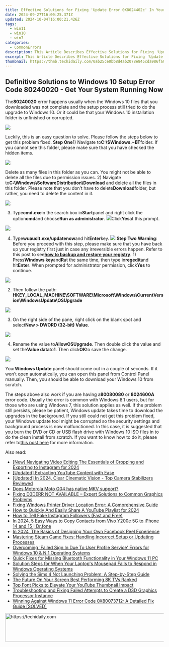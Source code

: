 ```yaml
---
title: Effective Solutions for Fixing 'Update Error 0X8024402c' In Your Windows System [Success Stories]
date: 2024-09-27T16:00:25.371Z
updated: 2024-10-04T16:00:21.426Z
tags:
  - win11
  - win10
  - win7
categories:
  - CommonErrors
description: This Article Describes Effective Solutions for Fixing 'Update Error 0X8024402c' In Your Windows System [Success Stories]
excerpt: This Article Describes Effective Solutions for Fixing 'Update Error 0X8024402c' In Your Windows System [Success Stories]
thumbnail: https://thmb.techidaily.com/0ab25ce0bb8d4ab2078e845cda986fa9a30d3de551640bc5deeb7f8730f9ba76.jpg
---
```


## Definitive Solutions to Windows 10 Setup Error Code 80240020 - Get Your System Running Now

The**80240020** error happens usually when the Windows 10 files that you downloaded was not complete and the setup process still tried to do the upgrade to Windows 10\. Or it could be that your Windows 10 installation folder is unfinished or corrupted.

![](https://images.drivereasy.com/wp-content/uploads/2016/08/error-code-80240020.jpg)

Luckily, this is an easy question to solve. Please follow the steps below to get this problem fixed. **Step One**1) Navigate to**C:\\$Windows.\~BT**folder. If you cannot see this folder, please make sure that you have checked the hidden items.

![](https://images.drivereasy.com/wp-content/uploads/2016/08/windows-bt-600x427.jpg)

Delete as many files in this folder as you can. You might not be able to delete all the files due to permission issues. 2) Navigate to**C:\\Windows\\SoftwareDistribution\\Download** and delete all the files in this folder. Please note that you don’t have to delete**Download**folder, but rather, you need to delete the content in it.

![](https://images.drivereasy.com/wp-content/uploads/2016/08/softwaredistributiondownload.jpg)

3) Type**cmd.exe**in the search box in**Start**panel and right click the option**cmd**and choose**Run as administrator**. ![](https://images.drivereasy.com/wp-content/uploads/2016/08/run-as-administrator.jpg)Click**Yes**at this prompt.

![](https://images.drivereasy.com/wp-content/uploads/2016/08/uac-command-processor.jpg)

4) Type**wuauclt.exe/updatenow**and hit**Enter**key. ![](https://images.drivereasy.com/wp-content/uploads/2016/08/img_57b5394edbd33.png) **Step Two** **Warning**: Before you proceed with this step, please make sure that you have back up your registry first just in case any irreversible errors happen. Refer to this post to see[**how to backup and restore your registry**](https://tools.techidaily.com/drivereasy/download/). 1) Press**Windows key**and**R**at the same time, then type in**regedit**and hit**Enter**. When prompted for administrator permission, click**Yes** to continue.

![](https://images.drivereasy.com/wp-content/uploads/2016/10/regedit.png)

2) Then follow the path:   **HKEY\_LOCAL\_MACHINE\\SOFTWARE\\Microsoft\\Windows\\CurrentVersion\\WindowsUpdate\\OSUpgrade**

![](https://images.drivereasy.com/wp-content/uploads/2016/10/hkey_local_machinesoftwaremicrosoftwindowscurrentversionwindowsupdateosupgrade-600x394.jpg)

3) On the right side of the pane, right click on the blank spot and select**New > DWORD (32-bit) Value**.

![](https://images.drivereasy.com/wp-content/uploads/2016/10/new-dword-32-bit-value-600x396.jpg)

4) Rename the value to**AllowOSUpgrade**. Then double click the value and set the**Value data**to**1**. Then click**OK**to save the change.

![](https://images.drivereasy.com/wp-content/uploads/2016/10/img_58140207aba43-600x394.jpg)

 Your**Windows Update** panel should come out in a couple of seconds. If it won’t open automatically, you can open this panel from Control Panel manually. Then, you should be able to download your Windows 10 from scratch.

The steps above also work if you are having a**80080080** or **8024600A**  error code. Usually the error is common with Windows 8.1 users, but for those who are using Windows 7, this solution applies as well. If the problem still persists, please be patient, Windows update takes time to download the upgrades in the background. If you still could not get this problem fixed, your Windows update tool might be corrupted so the security settings and background process is now malfunctioned. In this case, it is suggested that you burn the DVD or CD or USB flash drive with Windows 10 ISO files in to do the clean install from scratch. If you want to know how to do it, please refer to[this post here](https://tools.techidaily.com/drivereasy/download/) for more information.

<ins class="adsbygoogle"
     style="display:block"
     data-ad-format="autorelaxed"
     data-ad-client="ca-pub-7571918770474297"
     data-ad-slot="1223367746"></ins>

<ins class="adsbygoogle"
     style="display:block"
     data-ad-client="ca-pub-7571918770474297"
     data-ad-slot="8358498916"
     data-ad-format="auto"
     data-full-width-responsive="true"></ins>

<span class="atpl-alsoreadstyle">Also read:</span>
<div><ul>
<li><a href="https://instagram-video-files.techidaily.com/new-navigating-video-editing-the-essentials-of-cropping-and-exporting-to-instagram-for-2024/"><u>[New] Navigating Video Editing The Essentials of Cropping and Exporting to Instagram for 2024</u></a></li>
<li><a href="https://facebook-video-share.techidaily.com/updated-extracting-youtube-content-with-ease/"><u>[Updated] Extracting YouTube Content with Ease</u></a></li>
<li><a href="https://facebook-video-share.techidaily.com/updated-in-2024-clear-cinematic-vision-top-camera-stabilizers-reviewed/"><u>[Updated] In 2024, Clear Cinematic Vision - Top Camera Stabilizers Reviewed</u></a></li>
<li><a href="https://phone-solutions.techidaily.com/does-motorola-moto-g04-has-native-mkv-support-by-aiseesoft-video-converter-play-mkv-on-android/"><u>Does Motorola Moto G04 has native MKV support?</u></a></li>
<li><a href="https://win-howtos.techidaily.com/fixing-d3derr-not-available-expert-solutions-to-common-graphics-problems/"><u>Fixing D3DERR NOT AVAILABLE – Expert Solutions to Common Graphics Problems</u></a></li>
<li><a href="https://win-howtos.techidaily.com/fixing-windows-printer-driver-location-error-a-comprehensive-guide/"><u>Fixing Windows Printer Driver Location Error: A Comprehensive Guide</u></a></li>
<li><a href="https://youtube-help.techidaily.com/how-to-quickly-and-easily-share-a-youtube-playlist-for-2024/"><u>How to Quickly And Easily Share A YouTube Playlist for 2024</u></a></li>
<li><a href="https://instagram-video-recordings.techidaily.com/how-to-tell-fake-instagram-followers-fast-and-free/"><u>How to Tell Fake Instagram Followers (Fast and Free)</u></a></li>
<li><a href="https://android-transfer.techidaily.com/in-2024-5-easy-ways-to-copy-contacts-from-vivo-y200e-5g-to-iphone-14-and-15-drfone-by-drfone-transfer-from-android-transfer-from-android/"><u>In 2024, 5 Easy Ways to Copy Contacts from Vivo Y200e 5G to iPhone 14 and 15 | Dr.fone</u></a></li>
<li><a href="https://facebook-video-recording.techidaily.com/in-2024-the-basics-of-designing-your-own-facebook-reel-experience/"><u>In 2024, The Basics of Designing Your Own Facebook Reel Experience</u></a></li>
<li><a href="https://win-howtos.techidaily.com/mastering-steam-game-fixes-handling-incorrect-setup-or-updating-processes/"><u>Mastering Steam Game Fixes: Handling Incorrect Setup or Updating Processes</u></a></li>
<li><a href="https://win-howtos.techidaily.com/overcoming-failed-sign-in-due-to-user-profile-service-errors-for-windows-10-and-n-1-operating-systems/"><u>Overcoming 'Failed Sign In Due To User Profile Service' Errors for Windows 10 & N 1 Operating Systems</u></a></li>
<li><a href="https://win-howtos.techidaily.com/quick-fixes-for-missing-bluetooth-functionality-in-your-windows-11-pc/"><u>Quick Fixes for Missing Bluetooth Functionality in Your Windows 11 PC</u></a></li>
<li><a href="https://win-howtos.techidaily.com/solution-steps-for-when-your-laptops-mousepad-fails-to-respond-in-windows-operating-systems/"><u>Solution Steps for When Your Laptop's Mousepad Fails to Respond in Windows Operating Systems</u></a></li>
<li><a href="https://win-howtos.techidaily.com/solving-the-sims-4-not-launching-problem-a-step-by-step-guide/"><u>Solving the Sims 4 Not Launching Problem: A Step-by-Step Guide</u></a></li>
<li><a href="https://extra-information.techidaily.com/the-future-on-your-screen-best-performing-8k-tvs-ranked/"><u>The Future On Your Screen Best Performing 8K TVs Ranked</u></a></li>
<li><a href="https://youtube-webster.techidaily.com/ont-picks-to-elevate-your-youtube-thumbnail-impact/"><u>Top Font Picks to Elevate Your YouTube Thumbnail Impact</u></a></li>
<li><a href="https://win-howtos.techidaily.com/troubleshooting-and-fixing-failed-attempts-to-create-a-d3d-graphics-processor-instance/"><u>Troubleshooting and Fixing Failed Attempts to Create a D3D Graphics Processor Instance</u></a></li>
<li><a href="https://win-howtos.techidaily.com/winning-against-windows-11-error-code-0x80073712-a-detailed-fix-guide-solved/"><u>Winning Against Windows 11 Error Code 0X80073712: A Detailed Fix Guide [SOLVED]</u></a></li>
</ul></div>

<!-- affiliate ads begin -->
<a href="https://aligracehair.sjv.io/c/5597632/2080333/19272" target="_top" id="2080333">
  <img src="//a.impactradius-go.com/display-ad/19272-2080333" border="0" alt="https://techidaily.com" width="728" height="90"/>
</a>
<img height="0" width="0" src="https://aligracehair.sjv.io/i/5597632/2080333/19272" style="position:absolute;visibility:hidden;" border="0" />
<!-- affiliate ads end -->

